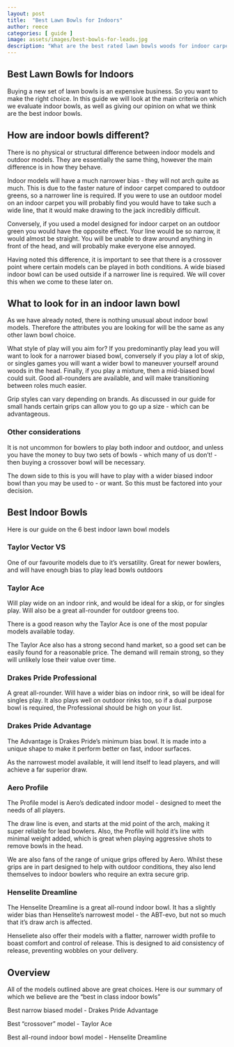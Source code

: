 ```yaml
---
layout: post
title:  "Best Lawn Bowls for Indoors"
author: reece
categories: [ guide ]
image: assets/images/best-bowls-for-leads.jpg
description: "What are the best rated lawn bowls woods for indoor carpets? Check out our top 6. Are yours on the list?"
---
```


## Best Lawn Bowls for Indoors

Buying a new set of lawn bowls is an expensive business. So you want to make the right choice. In this guide we will look at the main criteria on which we evaluate indoor bowls, as well as giving our opinion on what we think are the best indoor bowls.

## How are indoor bowls different?

There is no physical or structural difference between indoor models and outdoor models. They are essentially the same thing, however the main difference is in how they behave.

Indoor models will have a much narrower bias - they will not arch quite as much. This is due to the faster nature of indoor carpet compared to outdoor greens, so a narrower line is required. If you were to use an outdoor model on an indoor carpet you will probably find you would have to take such a wide line, that it would make drawing to the jack incredibly difficult.

Conversely, if you used a model designed for indoor carpet on an outdoor green you would have the opposite effect. Your line would be so narrow, it would almost be straight. You will be unable to draw around anything in front of the head, and will probably make everyone else annoyed.

Having noted this difference, it is important to see that there is a crossover point where certain models can be played in both conditions. A wide biased indoor bowl can be used outside if a narrower line is required. We will cover this when we come to these later on.

## What to look for in an indoor lawn bowl

As we have already noted, there is nothing unusual about indoor bowl models. Therefore the attributes you are looking for will be the same as any other lawn bowl choice.

What style of play will you aim for? If you predominantly play lead you will want to look for a narrower biased bowl, conversely if you play a lot of skip, or singles games you will want a wider bowl to maneuver yourself around woods in the head. Finally, if you play a mixture, then a mid-biased bowl could suit. Good all-rounders are available, and will make transitioning between roles much easier.

Grip styles can vary depending on brands. As discussed in our guide for small hands certain grips can allow you to go up a size - which can be advantageous.

### Other considerations

It is not uncommon for bowlers to play both indoor and outdoor, and unless you have the money to buy two sets of bowls - which many of us don’t! - then buying a crossover bowl will be necessary. 

The down side to this is you will have to play with a wider biased indoor bowl than you may be used to - or want. So this must be factored into your decision.

## Best Indoor Bowls

Here is our guide on the 6 best indoor lawn bowl models

### Taylor Vector VS 

One of our favourite models due to it’s versatility. Great for newer bowlers, and will have enough bias to play lead bowls outdoors

### Taylor Ace

Will play wide on an indoor rink, and would be ideal for a skip, or for singles play. Will also be a great all-rounder for outdoor greens too. 

There is a good reason why the Taylor Ace is one of the most popular models available today. 

The Taylor Ace also has a strong second hand market, so a good set can be easily found for a reasonable price. The demand will remain strong, so they will unlikely lose their value over time.

### Drakes Pride Professional

A great all-rounder. Will have a wider bias on indoor rink, so will be ideal for singles play. It also plays well on outdoor rinks too, so if a dual purpose bowl is required, the Professional should be high on your list.

### Drakes Pride Advantage 

The Advantage is Drakes Pride’s minimum bias bowl. It is made into a unique shape to make it perform better on fast, indoor surfaces.

As the narrowest model available, it will lend itself to lead players, and will achieve a far superior draw.

### Aero Profile

The Profile model is Aero’s dedicated indoor model - designed to meet the needs of all players. 

The draw line is even, and starts at the mid point of the arch, making it super reliable for lead bowlers. Also, the Profile will hold it’s line with minimal weight added, which is great when playing aggressive shots to remove bowls in the head.

We are also fans of the range of unique grips offered by Aero. Whilst these grips are in part designed to help with outdoor conditions, they also lend themselves to indoor bowlers who require an extra secure grip.

### Henselite Dreamline

The Henselite Dreamline is a great all-round indoor bowl. It has a slightly wider bias than Henselite’s narrowest model - the ABT-evo, but not so much that it’s draw arch is affected.

Henseliete also offer their models with a flatter, narrower width profile to boast comfort and control of release. This is designed to aid consistency of release, preventing wobbles on your delivery.

## Overview

All of the models outlined above are great choices. Here is our summary of which we believe are the “best in class indoor bowls”

Best narrow biased model - Drakes Pride Advantage

Best “crossover” model - Taylor Ace

Best all-round indoor bowl model - Henselite Dreamline
